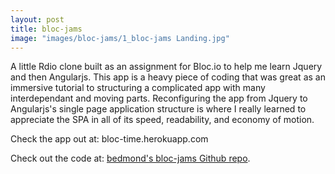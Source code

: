 ```yaml
---
layout: post
title: bloc-jams
image: "images/bloc-jams/1_bloc-jams Landing.jpg"
---
```


A little Rdio clone built as an assignment for Bloc.io to help me learn Jquery and then Angularjs. This app is a heavy piece of coding that was great as an immersive tutorial to structuring a complicated app with many interdependant and moving parts.  Reconfiguring the app from Jquery to Angularjs's single page application structure is where I really learned to appreciate the SPA in all of its speed, readability, and economy of motion.

Check the app out at:  bloc-time.herokuapp.com

Check out the code at:  [bedmond's bloc-jams Github repo][bedmond-gh].

[bedmond-gh]: https://github.com/bedmond/bloc-jams